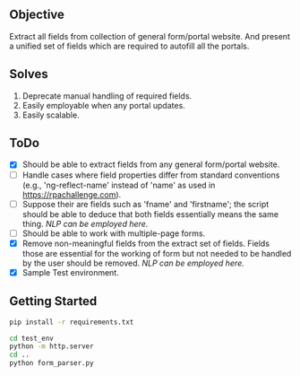 ## Objective
Extract all fields from collection of general form/portal website. And present a unified set of fields which are required to autofill all the portals.

## Solves
1. Deprecate manual handling of required fields.
2. Easily employable when any portal updates.
3. Easily scalable.

## ToDo
- [x] Should be able to extract fields from any general form/portal website.
- [ ] Handle cases where field properties differ from standard conventions (e.g., 'ng-reflect-name' instead of 'name' as used in https://rpachallenge.com).
- [ ] Suppose their are fields such as 'fname' and 'firstname'; the script should be able to deduce that both fields essentially means the same thing. *NLP can be employed here.*
- [ ] Should be able to work with multiple-page forms.
- [x] Remove non-meaningful fields from the extract set of fields. Fields those are essential for the working of form but not needed to be handled by the user should be removed. *NLP can be employed here.*
- [x] Sample Test environment.

## Getting Started
```bash
pip install -r requirements.txt
```
```bash
cd test_env
python -m http.server
cd ..
python form_parser.py
```
